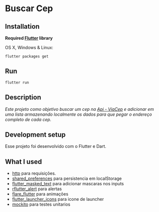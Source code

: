 # Buscar Cep

## Installation

**Required [Flutter](https://flutter.dev/docs/get-started/install) library**

OS X, Windows & Linux:

```
flutter packages get
```

## Run

```
flutter run
```

## Description

_Este projeto como objetivo buscar um cep na [Api - ViaCep](https://viacep.com.br) e adicionar em uma lista armazenando localmente os dados para que pegar o endereço completo de cada cep._

## Development setup

Esse projeto foi desenvolvido com o Flutter e Dart.

## What I used


- [http](https://pub.dev/packages/http) para requisições.
- [shared_preferences](https://pub.dev/packages/shared_preferences) para persistencia em localStorage
- [flutter_masked_text](https://pub.dev/packages/flutter_masked_text) para adicionar mascaras nos inputs
- [rflutter_alert](https://pub.dev/packages/rflutter_alert) para alertas
- [flare_flutter](https://pub.dev/packages/flare_flutter) para animações
- [flutter_launcher_icons](https://pub.dev/packages/flutter_launcher_icons) para icone de launcher
- [mockito](https://pub.dev/packages/mockito) para testes unitarios
